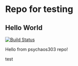 # Repo for testing

## Hello World

[![Build Status](https://travis-ci.org/shahobik/test.svg?branch=master)](https://travis-ci.org/shahobik/test)

Hello from psychaos303 repo!

test